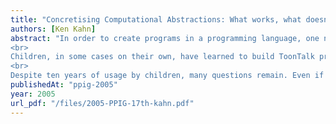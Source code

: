 ```yaml
---
title: "Concretising Computational Abstractions: What works, what doesn’t, and what is lost"
authors: [Ken Kahn]
abstract: "In order to create programs in a programming language, one needs to understand the abstractions of the computation model underlying the language. How can one program without understanding the underlying conceptual building blocks such as variables, data structures, procedures, recursion, and the like? Since 1992, I have been developing a programming language whose primitives are not abstract, but instead are familiar objects that exist in an animated gamelike virtual world. The primitives of this language, ToonTalk (www.toontalk.com), are robots, boxes, birds, nests, number and text pads, magic wands, trucks, and bombs rather than the corresponding abstractions of methods, arrays, send and receive capabilities, numbers, strings, and ways of expressing copying, process spawing and termination. ToonTalk is a general-purpose concurrent programming language that even very young children are able to program. They do so because they understand the behaviour of the basic elements, e.g. that if you or a robot you’ve trained gives a bird something, she’ll take it to her nest.
<br>
Children, in some cases on their own, have learned to build ToonTalk programs because each of the primitives can be understood metaphorically and concretely. Furthermore, there is a sense that there is no syntax and hence the mechanics of programming is trivial to master. But there is more to programming than mastering the primitives and the mechanics: planning and design remain. These are the remaining hurdles to making programming “child’s play”. ToonTalk program fragments cannot be inspected; they can only be observed as they execute. You can’t see at a glance what a program does; you can only see a program unfold over time. Iterative design can be difficult as it often entails rebuilding many program fragments.
<br>
Despite ten years of usage by children, many questions remain. Even if the concrete analogs preserve all the expressive power of the computational abstractions they have replaced, has something been lost? Do abstractions enable a kind of thinking that the corresponding concretisations don’t?"
publishedAt: "ppig-2005"
year: 2005
url_pdf: "/files/2005-PPIG-17th-kahn.pdf"
---
```

